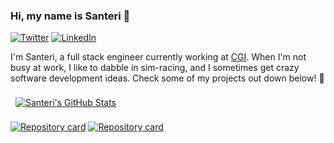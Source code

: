 ### Hi, my name is Santeri 👋
[![Twitter](https://img.shields.io/badge/Twitter-informational?style=flat&logo=twitter&logoColor=white&color=1CA2F1)](https://twitter.com/iffa_dev)
[![LinkedIn](https://img.shields.io/badge/LinkedIn-informational?style=flat&logo=linkedin&logoColor=white&color=0D76A8)](https://www.linkedin.com/in/santerielo/)

I'm Santeri, a full stack engineer currently working at [CGI](https://www.cgi.com/en). When I'm not busy at work, I like to dabble in sim-racing, and I sometimes get crazy software development ideas. Check some of my projects out down below! 🌟

<a href="https://github.com/iffa">
  <img align="center" style="margin:0.5rem" src="https://github-readme-stats.vercel.app/api?username=iffa&show_icons=true&line_height=27&count_private=true&theme=synthwave&hide_border=true&custom_title=Santeri%27s%20activity%20in%20a%20nutshell" alt="Santeri's GitHub Stats" />
</a>

[![Repository card](https://github-readme-stats.vercel.app/api/pin/?username=iffa&repo=iffa.dev&theme=synthwave&hide_border=true)](https://github.com/iffa/iffa.dev)
[![Repository card](https://github-readme-stats.vercel.app/api/pin/?username=iffa&repo=ngx-material-spinner&theme=synthwave&hide_border=true)](https://github.com/iffa/ngx-material-spinner)
